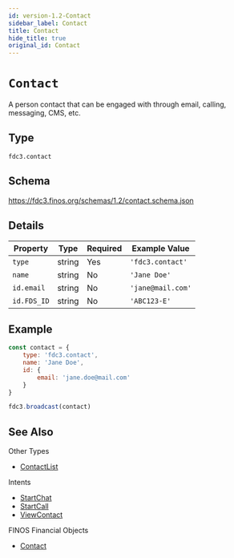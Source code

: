 ```yaml
---
id: version-1.2-Contact
sidebar_label: Contact
title: Contact
hide_title: true
original_id: Contact
---
```

# `Contact`

A person contact that can be engaged with through email, calling, messaging, CMS, etc.

## Type

`fdc3.contact`

## Schema

https://fdc3.finos.org/schemas/1.2/contact.schema.json

## Details

| Property    | Type    | Required | Example Value     |
|-------------|---------|----------|-------------------|
| `type`      | string  | Yes      | `'fdc3.contact'`  |
| `name`      | string  | No       | `'Jane Doe'`      |
| `id.email`  | string  | No       | `'jane@mail.com'` |
| `id.FDS_ID` | string  | No       | `'ABC123-E'`      |

## Example

```js
const contact = {
    type: 'fdc3.contact',
    name: 'Jane Doe',
    id: {
        email: 'jane.doe@mail.com'
    }
}

fdc3.broadcast(contact)
```

## See Also

Other Types
- [ContactList](ContactList)

Intents
- [StartChat](../../intents/ref/StartChat)
- [StartCall](../../intents/ref/StartCall)
- [ViewContact](../../intents/ref/ViewContact)

FINOS Financial Objects
- [Contact](https://fo.finos.org/docs/objects/contact)